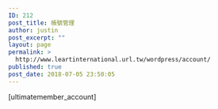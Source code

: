 ```yaml
---
ID: 212
post_title: 帳號管理
author: justin
post_excerpt: ""
layout: page
permalink: >
  http://www.leartinternational.url.tw/wordpress/account/
published: true
post_date: 2018-07-05 23:50:05
---
```

[ultimatemember_account]